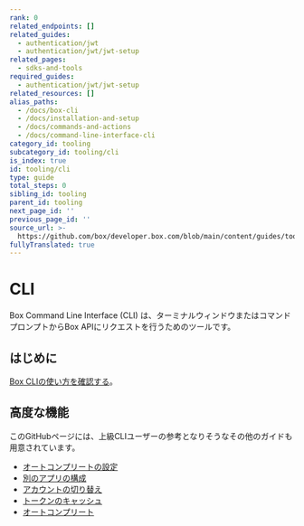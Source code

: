 ```yaml
---
rank: 0
related_endpoints: []
related_guides:
  - authentication/jwt
  - authentication/jwt/jwt-setup
related_pages:
  - sdks-and-tools
required_guides:
  - authentication/jwt/jwt-setup
related_resources: []
alias_paths:
  - /docs/box-cli
  - /docs/installation-and-setup
  - /docs/commands-and-actions
  - /docs/command-line-interface-cli
category_id: tooling
subcategory_id: tooling/cli
is_index: true
id: tooling/cli
type: guide
total_steps: 0
sibling_id: tooling
parent_id: tooling
next_page_id: ''
previous_page_id: ''
source_url: >-
  https://github.com/box/developer.box.com/blob/main/content/guides/tooling/cli/index.md
fullyTranslated: true
---
```

# CLI

Box Command Line Interface (CLI) は、ターミナルウィンドウまたはコマンドプロンプトからBox APIにリクエストを行うためのツールです。

## はじめに

[Box CLIの使い方を確認する][qs]。

## 高度な機能

このGitHubページには、上級CLIユーザーの参考となりそうなその他のガイドも用意されています。

* [オートコンプリートの設定][cli-autocomplete]
* [別のアプリの構成][cli-add-config]
* [アカウントの切り替え][cli-switch]
* [トークンのキャッシュ][cache]
* [オートコンプリート][ac]

[cli]: https://github.com/box/boxcli

[cli-autocomplete]: https://github.com/box/boxcli/blob/master/docs/autocomplete.md

[cli-switch]: https://github.com/box/boxcli/blob/master/docs/configure.md#box-configureenvironmentsswitch-user-userid

[cli-add-config]: https://github.com/box/boxcli/blob/master/docs/configure.md#box-configureenvironmentsadd-path

[qs]: g://tooling/cli/quick-start/

[cache]: https://github.com/box/boxcli/blob/master/docs/configure.md#box-configureenvironmentsupdate-name

[ac]: https://github.com/box/boxcli/blob/master/docs/autocomplete.md

